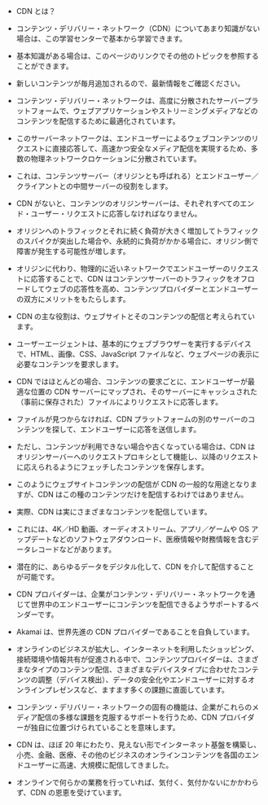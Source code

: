 - CDN とは？
- コンテンツ・デリバリー・ネットワーク（CDN）についてあまり知識がない場合は、この学習センターで基本から学習できます。
- 基本知識がある場合は、このページのリンクでその他のトピックを参照することができます。
- 新しいコンテンツが毎月追加されるので、最新情報をご確認ください。

- コンテンツ・デリバリー・ネットワークは、高度に分散されたサーバープラットフォームで、ウェブアプリケーションやストリーミングメディアなどのコンテンツを配信するために最適化されています。
- このサーバーネットワークは、エンドユーザーによるウェブコンテンツのリクエストに直接応答して、高速かつ安全なメディア配信を実現するため、多数の物理ネットワークロケーションに分散されています。
- これは、コンテンツサーバー（オリジンとも呼ばれる）とエンドユーザー／クライアントとの中間サーバーの役割をします。

- CDN がないと、コンテンツのオリジンサーバーは、それぞれすべてのエンド・ユーザー・リクエストに応答しなければなりません。
- オリジンへのトラフィックとそれに続く負荷が大きく増加してトラフィックのスパイクが突出した場合や、永続的に負荷がかかる場合に、オリジン側で障害が発生する可能性が増します。

- オリジンに代わり、物理的に近いネットワークでエンドユーザーのリクエストに応答することで、CDN はコンテンツサーバーのトラフィックをオフロードしてウェブの応答性を高め、コンテンツプロバイダーとエンドユーザーの双方にメリットをもたらします。

- CDN の主な役割は、ウェブサイトとそのコンテンツの配信と考えられています。
- ユーザーエージェントは、基本的にウェブブラウザーを実行するデバイスで、HTML、画像、CSS、JavaScript ファイルなど、ウェブページの表示に必要なコンテンツを要求します。

- CDN ではほとんどの場合、コンテンツの要求ごとに、エンドユーザーが最適な位置の CDN サーバーにマップされ、そのサーバーにキャッシュされた（事前に保存された）ファイルによりリクエストに応答します。
- ファイルが見つからなければ、CDN プラットフォームの別のサーバーのコンテンツを探して、エンドユーザーに応答を送信します。
- ただし、コンテンツが利用できない場合や古くなっている場合は、CDN はオリジンサーバーへのリクエストプロキシとして機能し、以降のリクエストに応えられるようにフェッチしたコンテンツを保存します。

- このようにウェブサイトコンテンツの配信が CDN の一般的な用途となりますが、CDN はこの種のコンテンツだけを配信するわけではありません。
- 実際、CDN は実にさまざまなコンテンツを配信しています。
- これには、4K／HD 動画、オーディオストリーム、アプリ／ゲームや OS アップデートなどのソフトウェアダウンロード、医療情報や財務情報を含むデータレコードなどがあります。
- 潜在的に、あらゆるデータをデジタル化して、CDN を介して配信することが可能です。

- CDN プロバイダーは、企業がコンテンツ・デリバリー・ネットワークを通じて世界中のエンドユーザーにコンテンツを配信できるようサポートするベンダーです。
- Akamai は、世界先進の CDN プロバイダーであることを自負しています。

- オンラインのビジネスが拡大し、インターネットを利用したショッピング、接続環境や情報共有が促進される中で、コンテンツプロバイダーは、さまざまなタイプのコンテンツ配信、さまざまなデバイスタイプに合わせたコンテンツの調整（デバイス検出）、データの安全化やエンドユーザーに対するオンラインプレゼンスなど、ますます多くの課題に直面しています。
- コンテンツ・デリバリー・ネットワークの固有の機能は、企業がこれらのメディア配信の多様な課題を克服するサポートを行うため、CDN プロバイダーが独自に位置づけられていることを意味します。

- CDN は、ほぼ 20 年にわたり、見えない形でインターネット基盤を構築し、小売、金融、医療、その他のビジネスのオンラインコンテンツを各国のエンドユーザーに高速、大規模に配信してきました。
- オンラインで何らかの業務を行っていれば、気付く、気付かないにかかわらず、CDN の恩恵を受けています。
